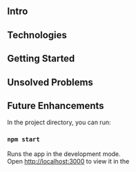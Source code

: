 
## Intro
## Technologies
## Getting Started
## Unsolved Problems
## Future Enhancements

In the project directory, you can run:

### `npm start`

Runs the app in the development mode.<br />
Open [http://localhost:3000](http://localhost:3000) to view it in the 
